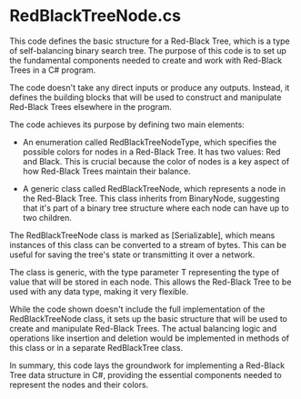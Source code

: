 # RedBlackTreeNode.cs

This code defines the basic structure for a Red-Black Tree, which is a type of self-balancing binary search tree. The purpose of this code is to set up the fundamental components needed to create and work with Red-Black Trees in a C# program.

The code doesn't take any direct inputs or produce any outputs. Instead, it defines the building blocks that will be used to construct and manipulate Red-Black Trees elsewhere in the program.

The code achieves its purpose by defining two main elements:

- An enumeration called RedBlackTreeNodeType, which specifies the possible colors for nodes in a Red-Black Tree. It has two values: Red and Black. This is crucial because the color of nodes is a key aspect of how Red-Black Trees maintain their balance.

- A generic class called RedBlackTreeNode, which represents a node in the Red-Black Tree. This class inherits from BinaryNode<RedBlackTreeNode>, suggesting that it's part of a binary tree structure where each node can have up to two children.

The RedBlackTreeNode class is marked as [Serializable], which means instances of this class can be converted to a stream of bytes. This can be useful for saving the tree's state or transmitting it over a network.

The class is generic, with the type parameter T representing the type of value that will be stored in each node. This allows the Red-Black Tree to be used with any data type, making it very flexible.

While the code shown doesn't include the full implementation of the RedBlackTreeNode class, it sets up the basic structure that will be used to create and manipulate Red-Black Trees. The actual balancing logic and operations like insertion and deletion would be implemented in methods of this class or in a separate RedBlackTree class.

In summary, this code lays the groundwork for implementing a Red-Black Tree data structure in C#, providing the essential components needed to represent the nodes and their colors.